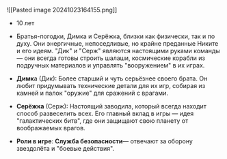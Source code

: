 
![[Pasted image 20241023164155.png]]
- 10 лет
- Братья-погодки, Димка и Серёжка, близки как физически, так и по духу. Они энергичные, непоседливые, но крайне преданные Никите и его идеям. "Дик" и "Серж" являются настоящими руками команды — они всегда готовы строить шалаши, космические корабли из подручных материалов и управлять "вооружением" в их играх.

- **Димк**а (Дик): Более старший и чуть серьёзнее своего брата. Он любит придумывать технические детали для их игр, собирая из камней и палок "оружие" для сражений с врагами.
- **Серёжка** (Серж): Настоящий заводила, который всегда находит способ развеселить всех. Его главный вклад в игры — идея "галактических битв", где они защищают свою планету от воображаемых врагов.
- **Роли в игре**: **Служба безопасности**— отвечают за оборону звездолёта и "боевые действия".